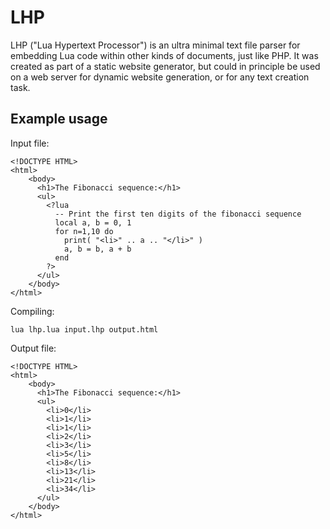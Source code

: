 # LHP
LHP ("Lua Hypertext Processor") is an ultra minimal text file parser for embedding Lua code within other kinds of documents, just like PHP. It was created as part of a static website generator, but could in principle be used on a web server for dynamic website generation, or for any text creation task.

## Example usage
Input file:
```
<!DOCTYPE HTML>
<html>   
    <body>
      <h1>The Fibonacci sequence:</h1>
      <ul>
        <?lua
          -- Print the first ten digits of the fibonacci sequence
          local a, b = 0, 1
          for n=1,10 do
            print( "<li>" .. a .. "</li>" )
            a, b = b, a + b
          end
        ?>
      </ul>
    </body>
</html>
```

Compiling:
```
lua lhp.lua input.lhp output.html
```

Output file:
```
<!DOCTYPE HTML>
<html>   
    <body>
      <h1>The Fibonacci sequence:</h1>
      <ul>
        <li>0</li>
        <li>1</li>
        <li>1</li>
        <li>2</li>
        <li>3</li>
        <li>5</li>
        <li>8</li>
        <li>13</li>
        <li>21</li>
        <li>34</li>
      </ul>
    </body>
</html>
